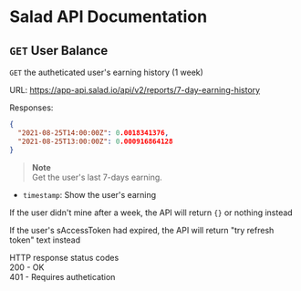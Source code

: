 # Salad API Documentation

## `GET` User Balance
`GET` the autheticated user's earning history (1 week)

URL: https://app-api.salad.io/api/v2/reports/7-day-earning-history

Responses:
```json
{
  "2021-08-25T14:00:00Z": 0.0018341376,
  "2021-08-25T13:00:00Z": 0.000916864128
}
```

> **Note** <br>
> Get the user's last 7-days earning.
* `timestamp`: Show the user's earning

If the user didn't mine after a week, the API will return `{}` or nothing instead

If the user's sAccessToken had expired, the API will return "try refresh token" text instead

HTTP response status codes <br>
200	- OK <br>
401 - Requires authetication